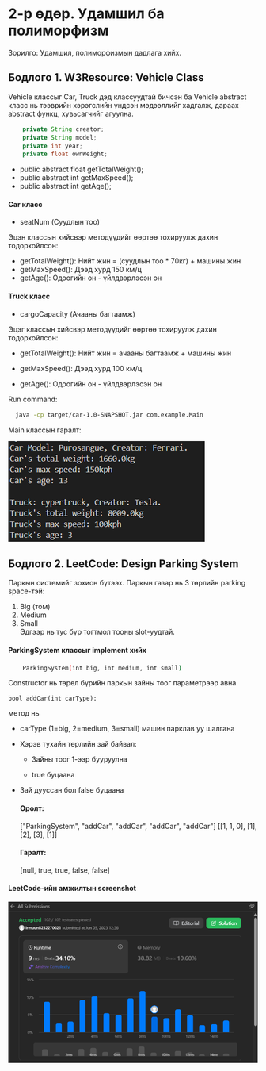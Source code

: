# 2-р өдөр. Удамшил ба полиморфизм

Зорилго: Удамшил, полиморфизмын дадлага хийх.


## Бодлого 1. W3Resource: Vehicle Class

Vehicle классыг Car, Truck дэд классуудтай бичсэн ба Vehicle abstract класс нь тээврийн хэрэгслийн үндсэн мэдээллийг хадгалж,  дараах abstract функц, хувьсагчийг агуулна.

```java 
    private String creator;
    private String model;
    private int year;
    private float ownWeight;
```

- public abstract float getTotalWeight();
- public abstract int getMaxSpeed();
- public abstract int getAge();

#### Car класс  
- seatNum (Суудлын тоо)

Эцэн классын хийсвэр методүүдийг өөртөө тохируулж дахин тодорхойлсон:

- getTotalWeight(): Нийт жин = (суудлын тоо * 70кг) + машины жин
- getMaxSpeed(): Дээд хурд 150 км/ц
- getAge(): Одоогийн он - үйлдвэрлэсэн он


#### Truck класс

- cargoCapacity (Ачааны багтаамж)

Эцэг классын хийсвэр методүүдийг өөртөө тохируулж дахин тодорхойлсон:

- getTotalWeight(): Нийт жин = ачааны багтаамж + машины жин

- getMaxSpeed(): Дээд хурд 100 км/ц

- getAge(): Одоогийн он - үйлдвэрлэсэн он

Run command:

```bash
  java -cp target/car-1.0-SNAPSHOT.jar com.example.Main
```

Main классын гаралт:

![car Screenshot](/images/car_output.png)

## Бодлого 2. LeetCode: Design Parking System

Паркын системийг зохион бүтээх. Паркын газар нь 3 төрлийн parking space-тэй:
1. Big (том)
2. Medium 
3. Small
\
Эдгээр нь тус бүр тогтмол тооны slot-уудтай.

#### ParkingSystem классыг implement хийх

```bash 
    ParkingSystem(int big, int medium, int small)
```
Constructor нь төрөл бүрийн паркын зайны тоог параметрээр авна

    bool addCar(int carType):

метод нь 

* carType (1=big, 2=medium, 3=small) машин парклав уу шалгана

* Хэрэв тухайн төрлийн зай байвал:

   * Зайны тоог 1-ээр бууруулна

   * true буцаана

* Зай дууссан бол false буцаана

    #### Оролт: 
    ["ParkingSystem", "addCar", "addCar", "addCar", "addCar"]
    [[1, 1, 0], [1], [2], [3], [1]]

    #### Гаралт: 
    [null, true, true, false, false]
#### LeetCode-ийн амжилтын screenshot
![car Screenshot](/images/LeetCode.png)